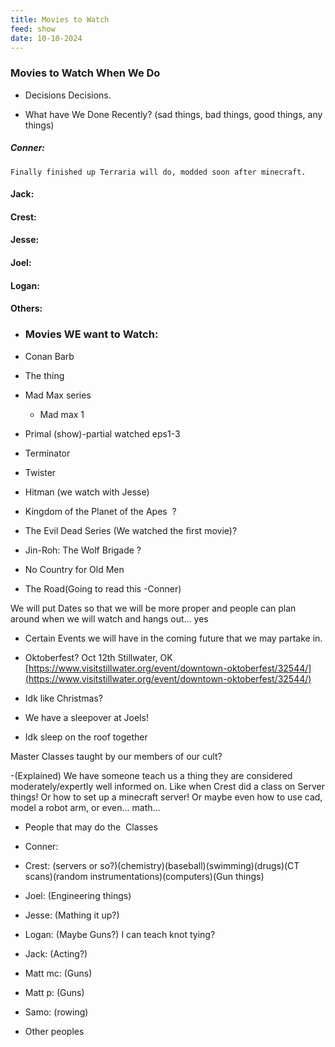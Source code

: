 ```yaml
---
title: Movies to Watch
feed: show
date: 10-10-2024
---
```




### Movies to Watch When We Do

  

- Decisions Decisions. 

- What have We Done Recently? (sad things, bad things, good things, any things)


##### Conner: 
	Finally finished up Terraria will do, modded soon after minecraft.
#### Jack: 
#### Crest: 
#### Jesse: 
#### Joel: 
#### Logan: 
#### Others: 

  

- ### Movies WE want to Watch:
    

- Conan Barb
- The thing   
- Mad Max series
	- Mad max 1
- Primal (show)-partial watched eps1-3    
- Terminator    
- Twister    
- Hitman (we watch with Jesse)
- Kingdom of the Planet of the Apes  ?
- The Evil Dead Series (We watched the first movie)?
- Jin-Roh: The Wolf Brigade ?
- No Country for Old Men
- The Road(Going to read this -Conner)

We will put Dates so that we will be more proper and people can plan around when we will watch and hangs out… yes

  

- Certain Events we will have in the coming future that we may partake in.
- Oktoberfest? Oct 12th Stillwater, OK
[https://www.visitstillwater.org/event/downtown-oktoberfest/32544/](https://www.visitstillwater.org/event/downtown-oktoberfest/32544/)

- Idk like Christmas?
- We have a sleepover at Joels!
- Idk sleep on the roof together
  

Master Classes taught by our members of our cult?

-(Explained) We have someone teach us a thing they are considered moderately/expertly well informed on. Like when Crest did a class on Server things! Or how to set up a minecraft server! Or maybe even how to use cad, model a robot arm, or even… math…

  

- People that may do the  Classes

- Conner: 

- Crest: (servers or so?)(chemistry)(baseball)(swimming)(drugs)(CT scans)(random instrumentations)(computers)(Gun things)

- Joel: (Engineering things)  

- Jesse: (Mathing it up?)

- Logan: (Maybe Guns?) I can teach knot tying? 

- Jack: (Acting?)

- Matt mc: (Guns)

- Matt p: (Guns)  

- Samo: (rowing)  

- Other peoples